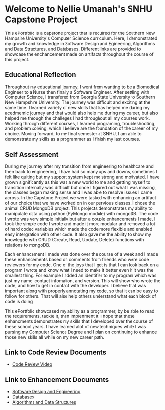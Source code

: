 # Welcome to Nellie Umanah's SNHU Capstone Project

This ePortfolio is a capstone project that  is required for the Southern New Hampsire University's Computer Science curriculum. Here, I demonstrated my  growth and knowledge in Software Design and Egineering, Algorithms and Data Structures, and Databases. Different links are provided to showcase the enchancement made on artifacts throughout the course of this project.

## **Educational Reflection**

Throughout my educational journey, I went from wanting to be a Biomedical Engineer to a Nurse then finally a Software Engineer. After settling with Computer Science, I transfered from Georgia State University to Southern New Hampshire University. The journey was difficult and exciting at the same time. I learned variety of new skills that has helped me during my acedmemic journey and that would also help me during my career, but also helped me through the challeges I had throughout all my courses work. Working through different courses, I learned programing, troubleshooting, and problem solving, which I believe are the foundation of the career of my choice. Moving forward, to my final semester at SNHU, I am able to demonstrate my skills as a programmer as I finish my last courses.

## **Self Assessment**

During my journey after my transition from engineering to healthcare and then back to engineering, I have had so many ups and downs, sometimes I felt like quiting but my support system kept me strong and motivated. I have grown significantly as this was a new world to me and getting myself to transition internally was difficult but once I figured out what I was missing, the classes began making sense and I was able to resolve issues I came across. In the Capstone Project we were tasked with enhancing an artifact of our choice that we have worked on in our pervious classes. I chose the animal CRUD MongoDB project. This projects demonstrates my ability to manipulate data using python (PyMongo module) with mongoDB. The code I wrote was very simple initially but after a couple enhancements I made, I took the simple code I wrote and made it more modular and removed a lot of hard coded variables which made the code more flexible and enabled easy intergration with other code. It also gave me the ability to show my knowlegde with CRUD (Create, Read, Update, Delete) functions with relations to mongoDB.

Each enhancement I made was done over the course of a week and I made these enhancements based on comments from friends who were code reviewers for my code. One of the joys that I get is that I can look back on a program I wrote and know what I need to make it better even if it was the smallest thing. For example I added an identifier to my program which was just my name, contact infomation, and version. This will show who wrote the code, and how to get in contact with the developer. I believe that was important along with properly annotating my code, so that it can be easy to follow for others. That will also help others understand what each block of code is doing.

This ePortfolio showcased my ability as a programmer, by be able to read the requirements, tackle it, then implenment it. I hope that these enhancments demonstrates my skills that I developed over the course of these school years. I have learned alot of new techniques while I was pursing my Computer Science Degree and I plan on continuing to enhance those new skills all while on my new career path.

## **Link to Code Review Documents**

- [Code Review Video](https://www.youtube.com/watch?v=zY2T1o4ZhOE)

## **Link to Enhancement Documents**

- [Software Design and Engineering](https://nellieumanah.github.io/ePortfolio/designeng)
- [Databases](https://nellieumanah.github.io/ePortfolio/databases)
- [Algorithms and Data Structures](https://nellieumanah.github.io/ePortfolio/datastructures)




